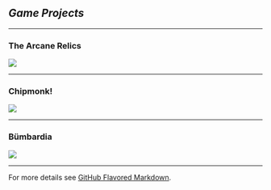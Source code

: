 ## _**Game Projects**_
---
### The Arcane Relics
[<img src="https://media.indiedb.com/images/members/4/3265/3264780/profile/TAR_Icon_Banner.png"/>](/The_Arcane_Relics)

---

### Chipmonk!
[<img src="https://media.indiedb.com/images/presskit/1/2/1054/Chipmonk_Cover_Art_ReallyWide.1.png"/>](/Chipmonk)

---

### Bümbardia
<img src="https://media.indiedb.com/cache/images/games/1/33/32117/thumb_620x2000/JN_BumbardiaPromo_Lo.png"/>

---

For more details see [GitHub Flavored Markdown](https://guides.github.com/features/mastering-markdown/).
